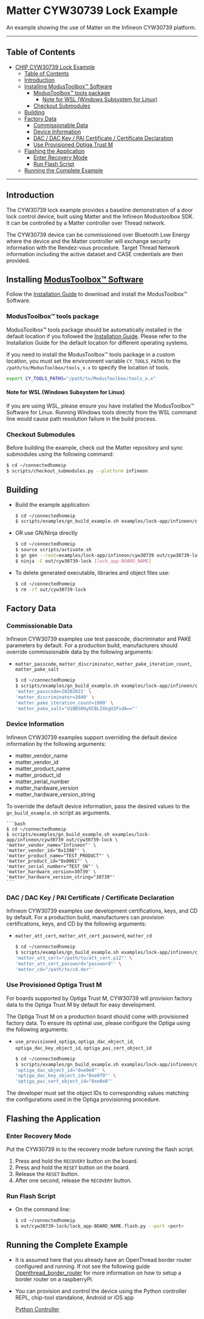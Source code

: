 # Matter CYW30739 Lock Example

An example showing the use of Matter on the Infineon CYW30739 platform.

---

## Table of Contents

-   [CHIP CYW30739 Lock Example](#matter-cyw30739-lock-example)
    -   [Table of Contents](#table-of-contents)
    -   [Introduction](#introduction)
    -   [Installing ModusToolbox™ Software](#installing-modustoolbox-software)
        -   [ModusToolbox™ tools package](#modustoolbox-tools-package)
            -   [Note for WSL (Windows Subsystem for Linux)](#note-for-wsl-windows-subsystem-for-linux)
        -   [Checkout Submodules](#checkout-submodules)
    -   [Building](#building)
    -   [Factory Data](#factory-data)
        -   [Commissionable Data](#commissionable-data)
        -   [Device Information](#device-information)
        -   [DAC / DAC Key / PAI Certificate / Certificate Declaration](#dac--dac-key--pai-certificate--certificate-declaration)
        -   [Use Provisioned Optiga Trust M](#use-provisioned-optiga-trust-m)
    -   [Flashing the Application](#flashing-the-application)
        -   [Enter Recovery Mode](#enter-recovery-mode)
        -   [Run Flash Script](#run-flash-script)
    -   [Running the Complete Example](#running-the-complete-example)

---

## Introduction

The CYW30739 lock example provides a baseline demonstration of a door lock
control device, built using Matter and the Infineon Modustoolbox SDK. It can be
controlled by a Matter controller over Thread network.

The CYW30739 device can be commissioned over Bluetooth Low Energy where the
device and the Matter controller will exchange security information with the
Rendez-vous procedure. Target Thread Network information including the active
dataset and CASE credentials are then provided.

## Installing [ModusToolbox™ Software](https://www.infineon.com/cms/en/design-support/tools/sdk/modustoolbox-software)

Follow the
[Installation Guide](https://www.infineon.com/ModusToolboxInstallguide) to
download and install the ModusToolbox™ Software.

### ModusToolbox™ tools package

ModusToolbox™ tools package should be automatically installed in the default
location if you followed the
[Installation Guide](https://www.infineon.com/ModusToolboxInstallguide). Please
refer to the Installation Guide for the default location for different operating
systems.

If you need to install the ModusToolbox™ tools package in a custom location, you
must set the environment variable `CY_TOOLS_PATHS` to the
`/path/to/ModusToolbox/tools_x.x` to specify the location of tools.

```bash
export CY_TOOLS_PATHS="/path/to/ModusToolbox/tools_x.x"
```

#### Note for WSL (Windows Subsystem for Linux)

If you are using WSL, please ensure you have installed the ModusToolbox™
Software for Linux. Running Windows tools directly from the WSL command line
would cause path resolution failure in the build process.

### Checkout Submodules

Before building the example, check out the Matter repository and sync submodules
using the following command:

```bash
$ cd ~/connectedhomeip
$ scripts/checkout_submodules.py --platform infineon
```

## Building

-   Build the example application:

    ```bash
    $ cd ~/connectedhomeip
    $ scripts/examples/gn_build_example.sh examples/lock-app/infineon/cyw30739 out/cyw30739-lock
    ```

-   OR use GN/Ninja directly

    ```bash
    $ cd ~/connectedhomeip
    $ source scripts/activate.sh
    $ gn gen --root=examples/lock-app/infineon/cyw30739 out/cyw30739-lock
    $ ninja -C out/cyw30739-lock [lock_app-BOARD_NAME]
    ```

-   To delete generated executable, libraries and object files use:

    ```bash
    $ cd ~/connectedhomeip
    $ rm -rf out/cyw30739-lock
    ```

## Factory Data

### Commissionable Data

Infineon CYW30739 examples use test passcode, discriminator and PAKE parameters
by default. For a production build, manufacturers should override commissionable
data by the following arguments:

-   `matter_passcode`, `matter_discriminator`, `matter_pake_iteration_count`,
    `matter_pake_salt`

    ```bash
    $ cd ~/connectedhomeip
    $ scripts/examples/gn_build_example.sh examples/lock-app/infineon/cyw30739 out/cyw30739-lock \
    'matter_passcode=20202021' \
    'matter_discriminator=3840' \
    'matter_pake_iteration_count=1000' \
    'matter_pake_salt="U1BBS0UyUCBLZXkgU2FsdA=="'
    ```

### Device Information

Infineon CYW30739 examples support overriding the default device information by
the following arguments:

-   matter_vendor_name
-   matter_vendor_id
-   matter_product_name
-   matter_product_id
-   matter_serial_number
-   matter_hardware_version
-   matter_hardware_version_string

To override the default device information, pass the desired values to the
`gn_build_example.sh` script as arguments.

    ```bash
    $ cd ~/connectedhomeip
    $ scripts/examples/gn_build_example.sh examples/lock-app/infineon/cyw30739 out/cyw30739-lock \
    'matter_vendor_name="Infineon"' \
    'matter_vendor_id="0x1388"' \
    'matter_product_name="TEST_PRODUCT"' \
    'matter_product_id="0x0001"' \
    'matter_serial_number="TEST_SN"' \
    'matter_hardware_version=30739' \
    'matter_hardware_version_string="30739"'
    ```

### DAC / DAC Key / PAI Certificate / Certificate Declaration

Infineon CYW30739 examples use development certifications, keys, and CD by
default. For a production build, manufacturers can provision certifications,
keys, and CD by the following arguments:

-   `matter_att_cert`, `matter_att_cert_password`, `matter_cd`

    ```bash
    $ cd ~/connectedhomeip
    $ scripts/examples/gn_build_example.sh examples/lock-app/infineon/cyw30739 out/cyw30739-lock \
    'matter_att_cert="/path/to/att_cert.p12"' \
    'matter_att_cert_password="password"' \
    'matter_cd="/path/to/cd.der"'
    ```

### Use Provisioned Optiga Trust M

For boards supported by Optiga Trust M, CYW30739 will provision factory data to
the Optiga Trust M by default for easy development.

The Optiga Trust M on a production board should come with provisioned factory
data. To ensure its optimal use, please configure the Optiga using the following
arguments:

-   `use_provisioned_optiga`, `optiga_dac_object_id`,
    `optiga_dac_key_object_id`, `optiga_pai_cert_object_id`

    ```bash
    $ cd ~/connectedhomeip
    $ scripts/examples/gn_build_example.sh examples/lock-app/infineon/cyw30739 out/cyw30739-lock \
    'optiga_dac_object_id="0xe0e0"' \
    'optiga_dac_key_object_id="0xe0f0"' \
    'optiga_pai_cert_object_id="0xe0e8"'
    ```

The developer must set the object IDs to corresponding values matching the
configurations used in the Optiga provisioning procedure.

## Flashing the Application

### Enter Recovery Mode

Put the CYW30739 in to the recovery mode before running the flash script.

1. Press and hold the `RECOVERY` button on the board.
2. Press and hold the `RESET` button on the board.
3. Release the `RESET` button.
4. After one second, release the `RECOVERY` button.

### Run Flash Script

-   On the command line:

    ```bash
    $ cd ~/connectedhomeip
    $ out/cyw30739-lock/lock_app-BOARD_NAME.flash.py --port <port>
    ```

## Running the Complete Example

-   It is assumed here that you already have an OpenThread border router
    configured and running. If not see the following guide
    [Openthread_border_router](https://github.com/project-chip/connectedhomeip/blob/master/docs/platforms/openthread/openthread_border_router_pi.md)
    for more information on how to setup a border router on a raspberryPi.

-   You can provision and control the device using the Python controller REPL,
    chip-tool standalone, Android or iOS app

    [Python Controller](https://github.com/project-chip/connectedhomeip/blob/master/src/controller/python/README.md)
